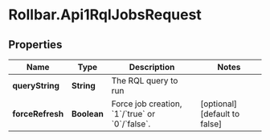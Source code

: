 # Rollbar.Api1RqlJobsRequest

## Properties

Name | Type | Description | Notes
------------ | ------------- | ------------- | -------------
**queryString** | **String** | The RQL query to run | 
**forceRefresh** | **Boolean** | Force job creation, &#x60;1&#x60;/&#x60;true&#x60; or &#x60;0&#x60;/&#x60;false&#x60;. | [optional] [default to false]


